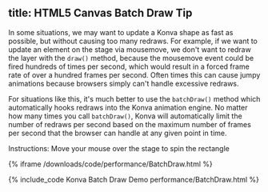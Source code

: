 title: HTML5 Canvas Batch Draw Tip
---

In some situations, we may want to update a Konva shape as fast as possible,
but without causing too many redraws.  For example, if we want to update an
element on the stage via mousemove, we don't want to redraw the layer with the
`draw()` method, because the mousemove event could be fired hundreds of times per
second, which would result in a forced frame rate of over a hundred frames per second.
Often times this can cause jumpy animations because browsers simply can't handle excessive redraws.

For situations like this, it's much better to use the `batchDraw()` method
which automatically hooks redraws into the Konva animation engine.
No matter how many times you call `batchDraw()`, Konva will automatically
limit the number of redraws per second based on the maximum number of frames
per second that the browser can handle at any given point in time.

Instructions: Move your mouse over the stage to spin the rectangle

{% iframe /downloads/code/performance/BatchDraw.html %}

{% include_code Konva Batch Draw Demo performance/BatchDraw.html %}
